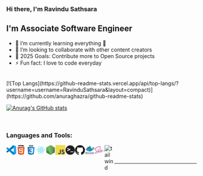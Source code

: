 ### Hi there, I'm Ravindu Sathsara


## I'm Associate Software Engineer

- 🌱 I’m currently learning everything 🤣
- 👯 I’m looking to collaborate with other content creators
- 🥅 2025 Goals: Contribute more to Open Source projects
- ⚡ Fun fact: I love to code everyday

<br />
[![Top Langs](https://github-readme-stats.vercel.app/api/top-langs/?username=username=RavinduSathsara&layout=compact)](https://github.com/anuraghazra/github-readme-stats)

<br />

[![Anurag's GitHub stats](https://github-readme-stats.vercel.app/api?username=RavinduSathsara)](https://github.com/anuraghazra/github-readme-stats)

<br />


### Languages and Tools:

<img align="left" alt="Visual Studio Code" width="26px" src="https://raw.githubusercontent.com/github/explore/80688e429a7d4ef2fca1e82350fe8e3517d3494d/topics/visual-studio-code/visual-studio-code.png" />
<img align="left" alt="HTML5" width="26px" src="https://raw.githubusercontent.com/github/explore/80688e429a7d4ef2fca1e82350fe8e3517d3494d/topics/html/html.png" />
<img align="left" alt="CSS3" width="26px" src="https://raw.githubusercontent.com/github/explore/80688e429a7d4ef2fca1e82350fe8e3517d3494d/topics/css/css.png" />
<img align="left" alt="React" width="26px" src="https://raw.githubusercontent.com/github/explore/80688e429a7d4ef2fca1e82350fe8e3517d3494d/topics/react/react.png" />
<img align="left" alt="Node.js" width="26px" src="https://raw.githubusercontent.com/github/explore/80688e429a7d4ef2fca1e82350fe8e3517d3494d/topics/nodejs/nodejs.png" />
<img align="left" alt="JavaScript" width="26px" src="https://raw.githubusercontent.com/github/explore/80688e429a7d4ef2fca1e82350fe8e3517d3494d/topics/javascript/javascript.png" />
<img align="left" alt="Terminal" width="26px" src="https://raw.githubusercontent.com/github/explore/80688e429a7d4ef2fca1e82350fe8e3517d3494d/topics/terminal/terminal.png" />
<img align="left" alt="GitHub" width="26px" src="https://raw.githubusercontent.com/github/explore/78df643247d429f6cc873026c0622819ad797942/topics/github/github.png" />
<img align="left" src="https://raw.githubusercontent.com/devicons/devicon/master/icons/docker/docker-original-wordmark.svg" alt="docker" width="26px"/> 
<img align="left" src="https://raw.githubusercontent.com/devicons/devicon/master/icons/sass/sass-original.svg" alt="sass" width="26px"/> 
<img align="left" src="https://www.vectorlogo.zone/logos/tailwindcss/tailwindcss-icon.svg" alt="tailwind" width="26px"/>

<br />
<br />

---






<!--<p align='center'>
<img src='https://github-widgetbox.vercel.app/api/profile?username=RavinduSathsara&data=followers,repositories,stars,commits'>
</p>  -->

[youtube]: https://www.youtube.com/channel/UC9wmhRj6ts0HEuF61TdCiTw/channels
[instagram]: https://instagram.com/
[linkedin]: https://www.linkedin.com/in/ravindu-sathsara-a588aa218/
